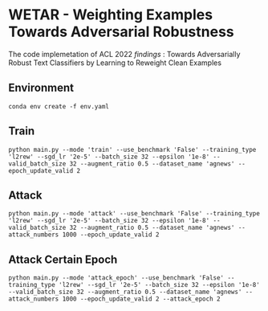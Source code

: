 # WETAR - Weighting Examples Towards Adversarial Robustness

The code implemetation of ACL 2022 _findings_ : Towards Adversarially Robust Text Classifiers by Learning to Reweight Clean Examples

## Environment
```
conda env create -f env.yaml
```

## Train
```
python main.py --mode 'train' --use_benchmark 'False' --training_type 'l2rew' --sgd_lr '2e-5' --batch_size 32 --epsilon '1e-8' --valid_batch_size 32 --augment_ratio 0.5 --dataset_name 'agnews' --epoch_update_valid 2
```

## Attack
```
python main.py --mode 'attack' --use_benchmark 'False' --training_type 'l2rew' --sgd_lr '2e-5' --batch_size 32 --epsilon '1e-8' --valid_batch_size 32 --augment_ratio 0.5 --dataset_name 'agnews' --attack_numbers 1000 --epoch_update_valid 2 
```

## Attack Certain Epoch
```
python main.py --mode 'attack_epoch' --use_benchmark 'False' --training_type 'l2rew' --sgd_lr '2e-5' --batch_size 32 --epsilon '1e-8' --valid_batch_size 32 --augment_ratio 0.5 --dataset_name 'agnews' --attack_numbers 1000 --epoch_update_valid 2 --attack_epoch 2
```


